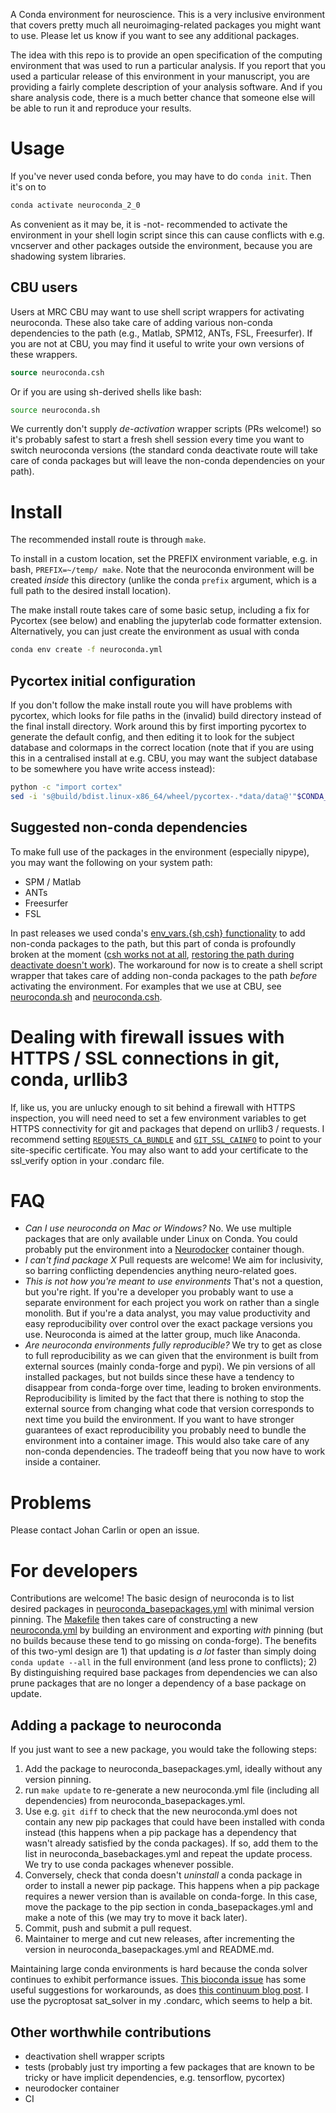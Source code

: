 A Conda environment for neuroscience. This is a very inclusive environment that covers
pretty much all neuroimaging-related packages you might want to use. Please let us know
if you want to see any additional packages.

The idea with this repo is to provide an open specification of the computing environment
that was used to run a particular analysis. If you report that you used a particular
release of this environment in your manuscript, you are providing a fairly complete
description of your analysis software. And if you share analysis code, there is a much
better chance that someone else will be able to run it and reproduce your results.

# Usage

If you've never used conda before, you may have to do `conda init`. Then it's on to

```sh
conda activate neuroconda_2_0
```

As convenient as it may be, it is -not- recommended to activate the environment in your
shell login script since this can cause conflicts with e.g. vncserver and other packages
outside the environment, because you are shadowing system libraries.

## CBU users

Users at MRC CBU may want to use shell script wrappers for activating neuroconda. These
also take care of adding various non-conda dependencies to the path (e.g., Matlab,
SPM12, ANTs, FSL, Freesurfer). If you are not at CBU, you may find it useful to write
your own versions of these wrappers.

``` csh
source neuroconda.csh
```

Or if you are using sh-derived shells like bash:

``` bash
source neuroconda.sh
```

We currently don't supply *de-activation* wrapper scripts (PRs welcome!) so it's
probably safest to start a fresh shell session every time you want to switch neuroconda
versions (the standard conda deactivate route will take care of conda packages but will
leave the non-conda dependencies on your path).

# Install

The recommended install route is through `make`.

To install in a custom location, set the PREFIX environment variable, e.g. in bash,
`PREFIX=~/temp/ make`. Note that the neuroconda environment will be created *inside*
this directory (unlike the conda `prefix` argument, which is a full path to the desired
install location).

The make install route takes care of some basic setup, including a fix for Pycortex (see
below) and enabling the jupyterlab code formatter extension. Alternatively, you can just
create the environment as usual with conda

``` sh
conda env create -f neuroconda.yml
```

## Pycortex initial configuration
If you don't follow the make install route you will have problems with pycortex, which
looks for file paths in the (invalid) build directory instead of the final install
directory. Work around this by first importing pycortex to generate the default config,
and then editing it to look for the subject database and colormaps in the correct
location (note that if you are using this in a centralised install at e.g. CBU, you may
want the subject database to be somewhere you have write access instead):

```sh
python -c "import cortex"
sed -i 's@build/bdist.linux-x86_64/wheel/pycortex-.*data/data@'"$CONDA_PREFIX"'@g' ~/.config/pycortex/options.cfg
```

## Suggested non-conda dependencies
To make full use of the packages in the environment (especially nipype), you may want
the following on your system path:

* SPM / Matlab
* ANTs
* Freesurfer
* FSL

In past releases we used conda's [env_vars.{sh,csh}
functionality](https://docs.conda.io/projects/conda/en/latest/user-guide/tasks/manage-environments.html#saving-environment-variables)
to add non-conda packages to the path, but this part of conda is profoundly broken at
the moment ([csh works not at all](https://github.com/conda/conda/issues/9304),
[restoring the path during deactivate doesn't
work](https://github.com/conda/conda/issues/3915)). The workaround for now is to create a shell script
wrapper that takes care of adding non-conda packages to the path *before* activating the
environment. For examples that we use at CBU, see [neuroconda.sh](neuroconda.sh) and
[neuroconda.csh](neuroconda.csh).

# Dealing with firewall issues with HTTPS / SSL connections in git, conda, urllib3
If, like us, you are unlucky enough to sit behind a firewall with HTTPS inspection, you
will need need to set a few environment variables to get HTTPS connectivity for git and
packages that depend on urllib3 / requests. I recommend setting
[`REQUESTS_CA_BUNDLE`](https://stackoverflow.com/a/37447847/3375155) and
[`GIT_SSL_CAINFO`](https://www.git-scm.com/docs/git-config/#Documentation/git-config.txt-httpsslCAInfo)
to point to your site-specific certificate. You may also want to add your certificate to
the ssl_verify option in your .condarc file.

# FAQ
* _Can I use neuroconda on Mac or Windows?_ No. We use multiple packages that are only
  available under Linux on Conda. You could probably put the environment into a
  [Neurodocker](https://github.com/kaczmarj/neurodocker) container though.
* _I can't find package *X*_ Pull requests are welcome! We aim for inclusivity, so
  barring conflicting dependencies anything neuro-related goes.
* _This is not how you're meant to use environments_ That's not a question, but you're
  right. If you're a developer you probably want to use a separate environment for each
  project you work on rather than a single monolith. But if you're a data analyst, you
  may value productivity and easy reproducibility over control over the exact package
  versions you use. Neuroconda is aimed at the latter group, much like Anaconda.
* _Are neuroconda environments fully reproducible?_ We try to get as close to full
  reproducibility as we can given that the environment is built from external sources
  (mainly conda-forge and pypi). We pin versions of all installed packages, but not
  builds since these have a tendency to disappear from conda-forge over time, leading to
  broken environments. Reproducibility is limited by the fact that there is nothing to
  stop the external source from changing what code that version corresponds to next time
  you build the environment. If you want to have stronger guarantees of exact
  reproducibility you probably need to bundle the environment into a container image.
  This would also take care of any non-conda dependencies. The tradeoff being that you
  now have to work inside a container.

# Problems
Please contact Johan Carlin or open an issue.

# For developers
Contributions are welcome! The basic design of neuroconda is to list desired packages in
[neuroconda_basepackages.yml](neuroconda_basepackages.yml) with minimal version pinning.
The [Makefile](Makefile) then takes care of constructing a new
[neuroconda.yml](neuroconda.yml) by building an environment and exporting *with* pinning
(but no builds because these tend to go missing on conda-forge). The benefits of this
two-yml design are 1) that updating is *a lot* faster than simply doing `conda update
--all` in the full environment (and less prone to conflicts); 2) By distinguishing
required base packages from dependencies we can also prune packages that are no longer a
dependency of a base package on update.

## Adding a package to neuroconda
If you just want to see a new package, you would take the
following steps:

1. Add the package to neuroconda_basepackages.yml, ideally without any version pinning.
2. run `make update` to re-generate a new neuroconda.yml file (including all
   dependencies) from neuroconda_basepackages.yml.
3. Use e.g. `git diff` to check that the new neuroconda.yml does not contain any new 
   pip packages that could have been installed with conda instead (this happens when a
   pip package has a dependency that wasn't already satisfied by the conda packages). If
   so, add them to the list in neuroconda_basebackages.yml and repeat the update
   process. We try to use conda packages whenever possible.
4. Conversely, check that conda doesn't *uninstall* a conda package in order to install
   a newer pip package. This happens when a pip package requires a newer version than is
   available on conda-forge. In this case, move the package to the pip section in
   conda_basepackages.yml and make a note of this (we may try to move it back later).
4. Commit, push and submit a pull request.
5. Maintainer to merge and cut new releases, after incrementing the version in
   neuroconda_basepackages.yml and README.md.

Maintaining large conda environments is hard because the conda solver continues to
exhibit performance issues. [This bioconda
issue](https://github.com/bioconda/bioconda-recipes/issues/13774) has some useful
suggestions for workarounds, as does [this continuum blog
post](https://www.anaconda.com/understanding-and-improving-condas-performance/). I use
the pycroptosat sat_solver in my .condarc, which seems to help a bit.

## Other worthwhile contributions
* deactivation shell wrapper scripts
* tests (probably just try importing a few packages that are known to be tricky or have
  implicit dependencies, e.g. tensorflow, pycortex)
* neurodocker container
* CI
